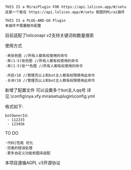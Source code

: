    THIS IS a MiraiPlugin FOR https://api.lolicon.app/#/setu
    这是一个能在 https://api.lolicon.app/#/setu 取图的Mirai插件
    
    THIS IS a PLUG-AND-GO Plugin
    本插件不需要额外配置
目前适配了loliconapi v2支持关键词和数量搜索

使用方式

    ·来张色图 //所有人都有权使用的命令
    ·来(1-5)张色图 //所有人都有权使用的命令
    ·来(1-5)张**色图 //所有人都有权使用的命令
    
    ·开启r18 //管理员以上和bot主人都有权限使用此命令
    ·关闭r18 //管理员以上和bot主人都有权限使用此命令
    
新增了配置文件 可以设置多个bot主人qq号
详见.\config\nya.xfy.miraisetuplugin\config.yml

格式如下: 

    botOwnerId: 
     - 112233
     - 123456
        
TO DO

    ·代码|性能 优化
    ·完善的错误处理
    ·更多自定义功能和图床适配

本项目遵循AGPL v3开源协议
